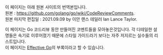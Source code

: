 
  이 페이지는 아래 원본 사이트의 번역본입니다.   
    원본 : https://github.com/golang/go/wiki/CodeReviewComments.     
    원본 마지막 편집일 : 2021.09.09 by 이안 랜스 테일러 Ian Lance Taylor.      

  이 페이지는 Go 코드리뷰 동안 만들어진 코멘트들을 모아놓은것입니다. 각 디테일한 설명들은 속기로 이루어졌기 때문에 스타일 가이드라기 보다는 자주 저지르는 실수들의 리스트입니다.   
  이 페이지는 [Effective Go](https://go.dev/doc/effective_go)의 부록이라고 할 수 있습니다.    
